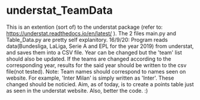 # understat_TeamData

This is an extention (sort of) to the understat package (refer to: https://understat.readthedocs.io/en/latest/ ). 
The 2 files main.py and Table_Data.py are pretty self explanitory. 
16/9/20:
Program reads data(Bundesliga, LaLiga, Serie A and EPL for the year 2019) from understat, and saves them into a CSV file.
Year can be changed but the 'team' list should also be updated. If the teams are changed according to the corresponding year, results for the said year should be written to the csv file(not tested).
Note: Team names should correspond to names seen on website. For example, 'Inter Milan' is simply written as 'Inter'. These changed should be noticied.
Aim, as of today, is to create a points table just as seen in the understat website. Also, better the code.
:)

